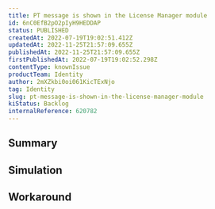 ```yaml
---
title: PT message is shown in the License Manager module
id: 6nC0EfB2pO2pIyH9HEDDAP
status: PUBLISHED
createdAt: 2022-07-19T19:02:51.412Z
updatedAt: 2022-11-25T21:57:09.655Z
publishedAt: 2022-11-25T21:57:09.655Z
firstPublishedAt: 2022-07-19T19:02:52.298Z
contentType: knownIssue
productTeam: Identity
author: 2mXZkbi0oi061KicTExNjo
tag: Identity
slug: pt-message-is-shown-in-the-license-manager-module
kiStatus: Backlog
internalReference: 620782
---
```


## Summary



## Simulation



## Workaround



